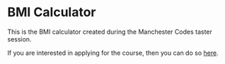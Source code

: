 # BMI Calculator

This is the BMI calculator created during the Manchester Codes taster session.

If you are interested in applying for the course, then you can do so [here](https://mcr.codes/apply).
